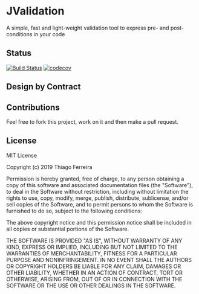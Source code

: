 # JValidation

A simple, fast and light-weight validation tool to express pre- and post-conditions in your code

## Status
[![Build Status](https://travis-ci.org/jvalidation/jvalidation.svg?branch=master)](https://travis-ci.org/jvalidation/jvalidation)
[![codecov](https://codecov.io/gh/jvalidation/jvalidation/branch/master/graph/badge.svg)](https://codecov.io/gh/jvalidation/jvalidation)

## Design by Contract

## Contributions

Feel free to fork this project, work on it and then make a pull request.


## License

MIT License

Copyright (c) 2019 Thiago Ferreira

Permission is hereby granted, free of charge, to any person obtaining a copy
of this software and associated documentation files (the "Software"), to deal
in the Software without restriction, including without limitation the rights
to use, copy, modify, merge, publish, distribute, sublicense, and/or sell
copies of the Software, and to permit persons to whom the Software is
furnished to do so, subject to the following conditions:

The above copyright notice and this permission notice shall be included in all
copies or substantial portions of the Software.

THE SOFTWARE IS PROVIDED "AS IS", WITHOUT WARRANTY OF ANY KIND, EXPRESS OR
IMPLIED, INCLUDING BUT NOT LIMITED TO THE WARRANTIES OF MERCHANTABILITY,
FITNESS FOR A PARTICULAR PURPOSE AND NONINFRINGEMENT. IN NO EVENT SHALL THE
AUTHORS OR COPYRIGHT HOLDERS BE LIABLE FOR ANY CLAIM, DAMAGES OR OTHER
LIABILITY, WHETHER IN AN ACTION OF CONTRACT, TORT OR OTHERWISE, ARISING FROM,
OUT OF OR IN CONNECTION WITH THE SOFTWARE OR THE USE OR OTHER DEALINGS IN THE
SOFTWARE.
